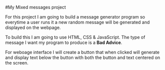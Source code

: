 #My Mixed messages project

For this project I am going to build a message generator program so everytime a user runs it
a new random message will be generated and displayed on the webpage.

To build this I am going to use HTML, CSS & JavaScript. The type of message I want my program 
to produce is a __Bad Advice__.

For weboage interface I will create a button that when clicked will generate and display text
below the button with both the button and text centered on the screen.
